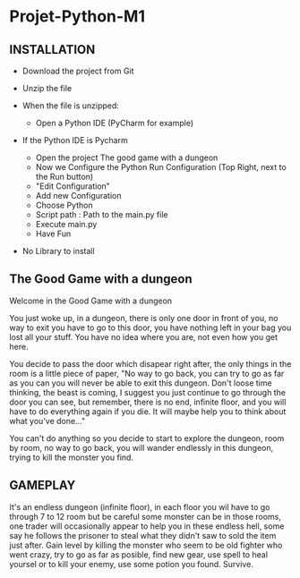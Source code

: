 # Projet-Python-M1

## INSTALLATION

- Download the project from Git
- Unzip the file
- When the file is unzipped:
    - Open a Python IDE (PyCharm for example)

- If the Python IDE is Pycharm
    - Open the project The good game with a dungeon
    - Now we Configure the Python Run Configuration (Top Right, next to the Run button)
    - "Edit Configuration"
    - Add new Configuration
    - Choose Python
    - Script path : Path to the main.py file
    - Execute main.py
    - Have Fun

- No Library to install


## The Good Game with a dungeon

Welcome in the Good Game with a dungeon 

You just woke up, in a dungeon, there is only one door in front of you, no way to exit you have to go to this door, you have nothing left in your bag you lost all your stuff. You have no idea where you are, not even how you get here.

You decide to pass the door which disapear right after, the only things in the room is a little piece of paper, "No way to go back, you can try to go as far as you can you will never be able to exit this dungeon. Don't loose time thinking, the beast is coming, I suggest you just continue to go through the door you can see, but remember, there is no end, infinite floor, and you will have to do everything again if you die. It will maybe help you to think about what you've done..."

You can't do anything so you decide to start to explore the dungeon, room by room, no way to go back, you will wander endlessly in this dungeon, trying to kill the monster you find.


## GAMEPLAY

It's an endless dungeon (infinite floor), in each floor you wil have to go through 7 to 12 room but be careful some monster can be in those rooms, one trader will occasionally appear to help you in these endless hell, some say he follows the prisoner to steal what they didn't saw to sold the item just after. Gain level by killing the monster who seem to be old fighter who went crazy, try to go as far as posible, find new gear, use spell to heal yoursel or to kill your enemy, use some potion you found. Survive.

